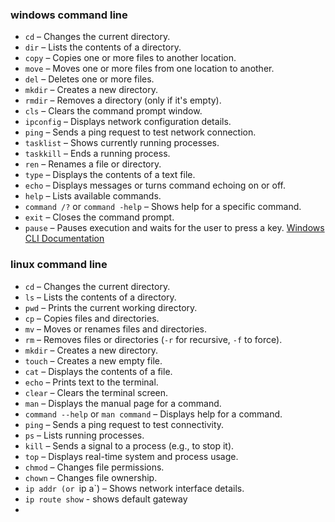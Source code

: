 ### windows command line

- `cd` – Changes the current directory.
- `dir` – Lists the contents of a directory.
- `copy` – Copies one or more files to another location.
- `move` – Moves one or more files from one location to another.
- `del` – Deletes one or more files.
- `mkdir` – Creates a new directory.
- `rmdir` – Removes a directory (only if it's empty).
- `cls` – Clears the command prompt window.
- `ipconfig` – Displays network configuration details.
- `ping` – Sends a ping request to test network connection.
- `tasklist` – Shows currently running processes.
- `taskkill` – Ends a running process.
- `ren` – Renames a file or directory.
- `type` – Displays the contents of a text file.
- `echo` – Displays messages or turns command echoing on or off.
- `help` – Lists available commands.
- `command /?` or `command -help` – Shows help for a specific command.
- `exit` – Closes the command prompt.
- `pause` – Pauses execution and waits for the user to press a key.
[Windows CLI Documentation](https://activedirectorypro.com/windows-cmd-commands/)

### linux command line

- `cd` – Changes the current directory.
- `ls` – Lists the contents of a directory.
- `pwd` – Prints the current working directory.
- `cp` – Copies files and directories.
- `mv` – Moves or renames files and directories.
- `rm` – Removes files or directories (`-r` for recursive, `-f` to force).
- `mkdir` – Creates a new directory.
- `touch` – Creates a new empty file.
- `cat` – Displays the contents of a file.
- `echo` – Prints text to the terminal.
- `clear` – Clears the terminal screen.
- `man` – Displays the manual page for a command.
- `command --help` or `man command` – Displays help for a command.
- `ping` – Sends a ping request to test connectivity.
- `ps` – Lists running processes.
- `kill` – Sends a signal to a process (e.g., to stop it).
- `top` – Displays real-time system and process usage.
- `chmod` – Changes file permissions.
- `chown` – Changes file ownership.
- `ip addr (or `ip a`) – Shows network interface details.
- `ip route show` - shows default gateway
- 

